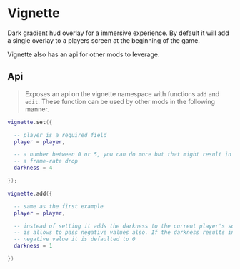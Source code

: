 # Vignette

Dark gradient hud overlay for a immersive experience. By default it will add
a single overlay to a players screen at the beginning of the game.

Vignette also has an api for other mods to leverage.

## Api

> Exposes an api on the vignette namespace with functions `add` and `edit`.
> These function can be used by other mods in the following manner.


```lua
vignette.set({

  -- player is a required field
  player = player,

  -- a number between 0 or 5, you can do more but that might result in
  -- a frame-rate drop
  darkness = 4

});

vignette.add({

  -- same as the first example
  player = player,

  -- instead of setting it adds the darkness to the current player's screen it
  -- is allows to pass negative values also. If the darkness results in a
  -- negative value it is defaulted to 0
  darkness = 1

})
```
